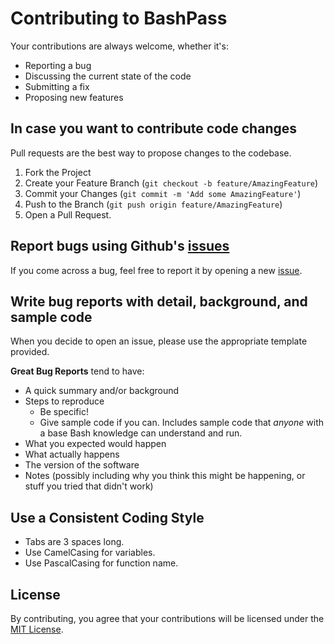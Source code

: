 # Contributing to BashPass

Your contributions are always welcome, whether it's:

-  Reporting a bug
-  Discussing the current state of the code
-  Submitting a fix
-  Proposing new features

## In case you want to contribute code changes

Pull requests are the best way to propose changes to the codebase.

1. Fork the Project
2. Create your Feature Branch (`git checkout -b feature/AmazingFeature`)
3. Commit your Changes (`git commit -m 'Add some AmazingFeature'`)
4. Push to the Branch (`git push origin feature/AmazingFeature`)
5. Open a Pull Request.

## Report bugs using Github's [issues](https://github.com/TuX-sudo/BashPass/issues)

If you come across a bug, feel free to report it by opening a new [issue](https://github.com/TuX-sudo/BashPass/issues).

## Write bug reports with detail, background, and sample code

When you decide to open an issue, please use the appropriate template provided.

**Great Bug Reports** tend to have:

-  A quick summary and/or background
-  Steps to reproduce
   -  Be specific!
   -  Give sample code if you can. Includes sample code that _anyone_ with a base Bash knowledge can understand and run. 
-  What you expected would happen
-  What actually happens
-  The version of the software
-  Notes (possibly including why you think this might be happening, or stuff you tried that didn't work)

## Use a Consistent Coding Style

-  Tabs are 3 spaces long.
-  Use CamelCasing for variables.
-  Use PascalCasing for function name.

## License

By contributing, you agree that your contributions will be licensed under the [MIT License](./LICENSE.md).
